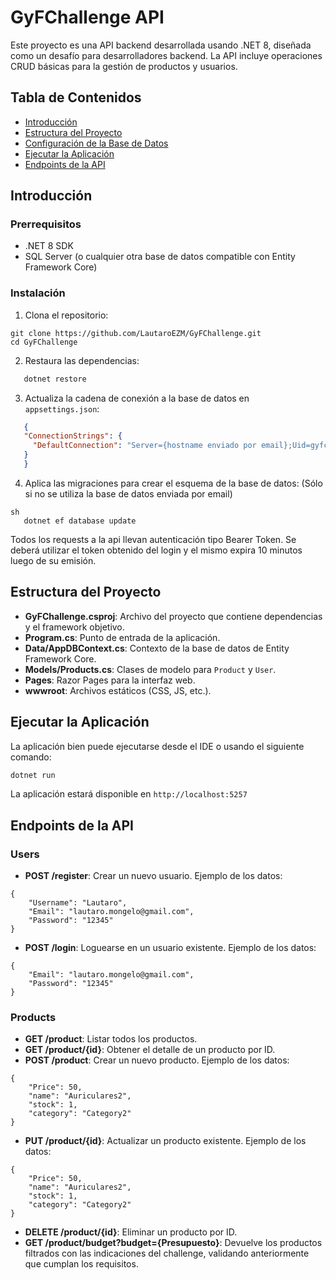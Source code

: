 # GyFChallenge API

Este proyecto es una API backend desarrollada usando .NET 8, diseñada como un desafío para desarrolladores backend. 
La API incluye operaciones CRUD básicas para la gestión de productos y usuarios.

## Tabla de Contenidos

- [Introducción](#introducción)
- [Estructura del Proyecto](#estructura-del-proyecto)
- [Configuración de la Base de Datos](#configuración-de-la-base-de-datos)
- [Ejecutar la Aplicación](#ejecutar-la-aplicación)
- [Endpoints de la API](#endpoints-de-la-api)

## Introducción

### Prerrequisitos

- .NET 8 SDK
- SQL Server (o cualquier otra base de datos compatible con Entity Framework Core)

### Instalación

1. Clona el repositorio:
```
git clone https://github.com/LautaroEZM/GyFChallenge.git
cd GyFChallenge
```

2. Restaura las dependencias:
```sh
   dotnet restore
```

3. Actualiza la cadena de conexión a la base de datos en `appsettings.json`:
```json
   {
   "ConnectionStrings": {
     "DefaultConnection": "Server={hostname enviado por email};Uid=gyfchallenge;Password={password enviado por email};Database=StockManagementDb;MultipleActiveResultSets=true;TrustServerCertificate=true"
   }
   }
```
4. Aplica las migraciones para crear el esquema de la base de datos: (Sólo si no se utiliza la base de datos enviada por email)
```
sh
   dotnet ef database update
```

Todos los requests a la api llevan autenticación tipo Bearer Token. Se deberá utilizar el token obtenido del login y el mismo expira 10 minutos luego de su emisión.


## Estructura del Proyecto

- **GyFChallenge.csproj**: Archivo del proyecto que contiene dependencias y el framework objetivo.
- **Program.cs**: Punto de entrada de la aplicación.
- **Data/AppDBContext.cs**: Contexto de la base de datos de Entity Framework Core.
- **Models/Products.cs**: Clases de modelo para `Product` y `User`.
- **Pages**: Razor Pages para la interfaz web.
- **wwwroot**: Archivos estáticos (CSS, JS, etc.).


## Ejecutar la Aplicación

La aplicación bien puede ejecutarse desde el IDE o usando el siguiente comando:
```sh
dotnet run
```

La aplicación estará disponible en `http://localhost:5257`

## Endpoints de la API

### Users

- **POST /register**: Crear un nuevo usuario.
Ejemplo de los datos:
```
{
    "Username": "Lautaro",
    "Email": "lautaro.mongelo@gmail.com",
    "Password": "12345"
}
```
- **POST /login**: Loguearse en un usuario existente.
Ejemplo de los datos:
```
{
    "Email": "lautaro.mongelo@gmail.com",
    "Password": "12345"
}
```


### Products

- **GET /product**: Listar todos los productos.
- **GET /product/{id}**: Obtener el detalle de un producto por ID.
- **POST /product**: Crear un nuevo producto.
Ejemplo de los datos:
```
{
    "Price": 50,
    "name": "Auriculares2",
    "stock": 1,
    "category": "Category2"
}
```

- **PUT /product/{id}**: Actualizar un producto existente.
Ejemplo de los datos:
```
{
    "Price": 50,
    "name": "Auriculares2",
    "stock": 1,
    "category": "Category2"
}
```

- **DELETE /product/{id}**: Eliminar un producto por ID.
- **GET /product/budget?budget={Presupuesto}**: Devuelve los productos filtrados con las indicaciones del challenge, validando anteriormente que cumplan los requisitos.
